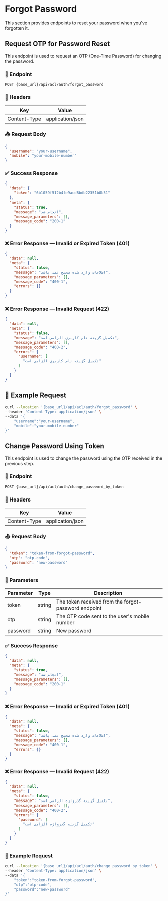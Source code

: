 # Forgot Password

This section provides endpoints to reset your password when you've forgotten it.

## Request OTP for Password Reset
This endpoint is used to request an OTP (One-Time Password) for changing the password.
### 📍 Endpoint

```
POST {base_url}/api/acl/auth/forgot_password
```

### 🧾 Headers

| Key | Value |
| --- | ----- |
| Content-Type | application/json |

### 📤 Request Body

```json
{
  "username": "your-username",
  "mobile": "your-mobile-number"
}
```

### ✅ Success Response

```json
{
  "data": {
    "token": "6b1059f512b4fe9acd8bdb22351b0b51"
  },
  "meta": {
    "status": true,
    "message": "انجام شد",
    "message_parameters": [],
    "message_code": "200-1"
  }
}
```

### ❌ Error Response — Invalid or Expired Token (401)

```json
{
  "data": null,
  "meta": {
    "status": false,
    "message": "اطلاعات وارد شده صحیح نمی باشد",
    "message_parameters": [],
    "message_code": "400-1",
    "errors": {}
  }
}
```

### ❌ Error Response — Invalid Request (422)

```json
{
  "data": null,
  "meta": {
    "status": false,
    "message": "تکمیل گزینه نام کاربری الزامی است",
    "message_parameters": [],
    "message_code": "400-2",
    "errors": {
      "username": [
        "تکمیل گزینه نام کاربری الزامی است"
      ]
    }
  }
}
```

## 🧪 Example Request
```bash
curl --location '{base_url}/api/acl/auth/forgot_password' \
--header 'Content-Type: application/json' \
--data '{
    "username":"your-username",
    "mobile":"your-mobile-number"
}'
```

## Change Password Using Token
This endpoint is used to change the password using the OTP received in the previous step.
### 📍 Endpoint

```
POST {base_url}/api/acl/auth/change_password_by_token
```

### 🧾 Headers

| Key | Value |
| --- | ----- |
| Content-Type | application/json |

### 📤 Request Body

```json
{
  "token": "token-from-forgot-password",
  "otp": "otp-code",
  "password": "new-password"
}
```

### 📝 Parameters

| Parameter | Type | Description |
| --------- | ---- | ----------- |
| token | string | The token received from the forgot-password endpoint |
| otp | string | The OTP code sent to the user's mobile number |
| password | string | New password |

### ✅ Success Response

```json
{
  "data": null,
  "meta": {
    "status": true,
    "message": "انجام شد",
    "message_parameters": [],
    "message_code": "200-1"
  }
}
```

### ❌ Error Response — Invalid or Expired Token (401)

```json
{
  "data": null,
  "meta": {
    "status": false,
    "message": "اطلاعات وارد شده صحیح نمی باشد",
    "message_parameters": [],
    "message_code": "400-1",
    "errors": {}
  }
}
```

### ❌ Error Response — Invalid Request (422)

```json
{
  "data": null,
  "meta": {
    "status": false,
    "message": "تکمیل گزینه گذرواژه الزامی است",
    "message_parameters": [],
    "message_code": "400-2",
    "errors": {
      "password": [
        "تکمیل گزینه گذرواژه الزامی است"
      ]
    }
  }
}
```

### 🧪 Example Request
```bash
curl --location '{base_url}/api/acl/auth/change_password_by_token' \
--header 'Content-Type: application/json' \
--data '{
    "token":"token-from-forgot-password",
    "otp":"otp-code",
    "password":"new-password"
}'
```

